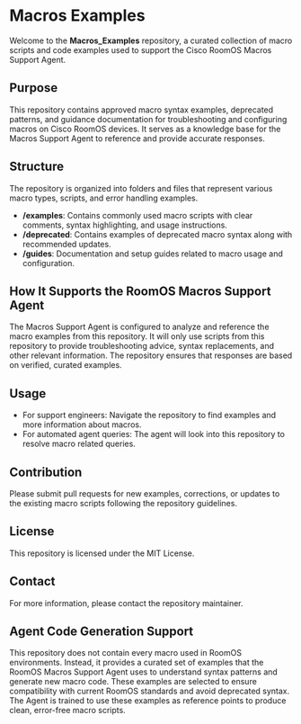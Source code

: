 # Macros Examples

Welcome to the **Macros_Examples** repository, a curated collection of macro scripts and code examples used to support the Cisco RoomOS Macros Support Agent.

## Purpose
This repository contains approved macro syntax examples, deprecated patterns, and guidance documentation for troubleshooting and configuring macros on Cisco RoomOS devices. It serves as a knowledge base for the Macros Support Agent to reference and provide accurate responses.

## Structure
The repository is organized into folders and files that represent various macro types, scripts, and error handling examples.

- **/examples**: Contains commonly used macro scripts with clear comments, syntax highlighting, and usage instructions.
- **/deprecated**: Contains examples of deprecated macro syntax along with recommended updates.
- **/guides**: Documentation and setup guides related to macro usage and configuration.

## How It Supports the RoomOS Macros Support Agent
The Macros Support Agent is configured to analyze and reference the macro examples from this repository. It will only use scripts from this repository to provide troubleshooting advice, syntax replacements, and other relevant information. The repository ensures that responses are based on verified, curated examples.

## Usage
- For support engineers: Navigate the repository to find examples and more information about macros.
- For automated agent queries: The agent will look into this repository to resolve macro related queries.

## Contribution
Please submit pull requests for new examples, corrections, or updates to the existing macro scripts following the repository guidelines.

## License
This repository is licensed under the MIT License.

## Contact
For more information, please contact the repository maintainer.

## Agent Code Generation Support
This repository does not contain every macro used in RoomOS environments. Instead, it provides a curated set of examples that the RoomOS Macros Support Agent uses to understand syntax patterns and generate new macro code. These examples are selected to ensure compatibility with current RoomOS standards and avoid deprecated syntax. The Agent is trained to use these examples as reference points to produce clean, error-free macro scripts.
